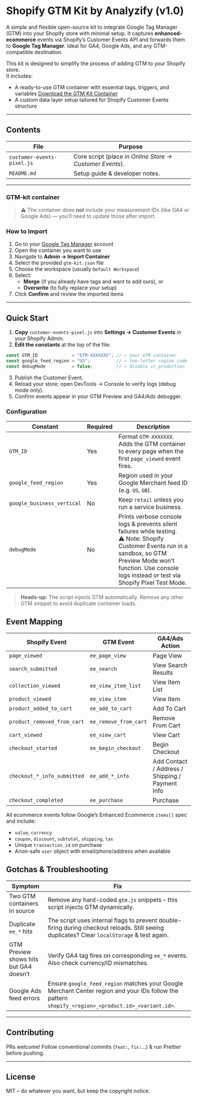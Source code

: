 # Shopify GTM Kit by Analyzify (v1.0)

A simple and flexible open-source kit to integrate Google Tag Manager (GTM) into your Shopify store with minimal setup.
It captures **enhanced-ecommerce** events via Shopify’s Customer Events API and forwards them to **Google Tag Manager**.
Ideal for GA4, Google Ads, and any GTM-compatible destination.

This kit is designed to simplify the process of adding GTM to your Shopify store.  
It includes:
- A ready-to-use GTM container with essential tags, triggers, and variables [Download the GTM Kit Container](./container/gtm-kit.json)
- A custom data layer setup tailored for Shopify Customer Events structure

---

## Contents

| File | Purpose |
|------|---------|
| `customer-events-pixel.js` | Core script (place in *Online Store → Customer Events*). |
| `README.md` | Setup guide & developer notes. |

---

### GTM-kit container
> ⚠️ The container does **not** include your measurement IDs (like GA4 or Google Ads) — you’ll need to update those after import.

### How to Import 

1. Go to your [Google Tag Manager](https://tagmanager.google.com) account
2. Open the container you want to use
3. Navigate to **Admin → Import Container**
4. Select the provided `gtm-kit.json` file
5. Choose the workspace (usually `Default Workspace`)
6. Select:
    - **Merge** (if you already have tags and want to add ours), or
    - **Overwrite** (to fully replace your setup)
7. Click **Confirm** and review the imported items

---

## Quick Start

1. **Copy** `customer-events-pixel.js` into **Settings → Customer Events** in your Shopify Admin.
2. **Edit the constants** at the top of the file:  

```js
const GTM_ID             = "GTM-XXXXXXX"; // ← your GTM container
const google_feed_region = "US";          // ← two-letter region code
const debugMode          = false;         // ← disable in production
```

3.	Publish the Customer Event.
4.	Reload your store; open DevTools → Console to verify logs (debug mode only).
5.	Confirm events appear in your GTM Preview and GA4/Ads debugger.

### Configuration

| Constant               | Required | Description                                                                                                                                                                             |
|------------------------|----------|-----------------------------------------------------------------------------------------------------------------------------------------------------------------------------------------|
| `GTM_ID`               | Yes      | Format `GTM-XXXXXXX`. Adds the GTM container to every page when the first `page_viewed` event fires.                                                                                   |
| `google_feed_region`  | Yes      | Region used in your Google Merchant feed ID (e.g. `US`, `GB`).                                                                                                                          |
| `google_business_vertical` | No  | Keep `retail` unless you run a service business.                                                                                                                                        |
| `debugMode`            | No       | Prints verbose console logs & prevents silent failures while testing. <br>⚠️ Note: Shopify Customer Events run in a sandbox, so GTM Preview Mode won’t function. Use console logs instead or test via Shopify Pixel Test Mode. |

> **Heads-up:** The script injects GTM automatically. Remove any other GTM snippet to avoid duplicate container loads.

## Event Mapping

| Shopify Event                    | GTM Event           | GA4/Ads Action                                |
|----------------------------------|---------------------|-----------------------------------------------|
| `page_viewed`                    | `ee_page_view`      | Page View                                     |
| `search_submitted`              | `ee_search`         | View Search Results                           |
| `collection_viewed`             | `ee_view_item_list` | View Item List                                |
| `product_viewed`                | `ee_view_item`      | View Item                                     |
| `product_added_to_cart`         | `ee_add_to_cart`    | Add To Cart                                   |
| `product_removed_from_cart`     | `ee_remove_from_cart` | Remove From Cart                             |
| `cart_viewed`                   | `ee_view_cart`      | View Cart                                     |
| `checkout_started`              | `ee_begin_checkout` | Begin Checkout                                |
| `checkout_*_info_submitted`     | `ee_add_*_info`     | Add Contact / Address / Shipping / Payment Info |
| `checkout_completed`            | `ee_purchase`       | Purchase                                      |

All ecommerce events follow Google’s Enhanced Ecommerce `items[]` spec and include:

- `value`, `currency`
- `coupon`, `discount`, `subtotal`, `shipping`, `tax`
- Unique `transaction_id` on purchase
- Anon-safe `user` object with email/phone/address when available

## Gotchas & Troubleshooting

| Symptom                             | Fix                                                                                                                                                     |
|-------------------------------------|----------------------------------------------------------------------------------------------------------------------------------------------------------|
| Two GTM containers in source        | Remove any hard-coded `gtm.js` snippets – this script injects GTM dynamically.                                                                           |
| Duplicate `ee_*` hits               | The script uses internal flags to prevent double-firing during checkout reloads. Still seeing duplicates? Clear `localStorage` & test again.             |
| GTM Preview shows hits but GA4 doesn’t | Verify GA4 tag fires on corresponding `ee_*` events. Also check currency/ID mismatches.                                                                  |
| Google Ads feed errors              | Ensure `google_feed_region` matches your Google Merchant Center region and your IDs follow the pattern `shopify_<region>_<product.id>_<variant.id>`.    |

---

## Contributing

PRs welcome! Follow conventional commits (`feat:`, `fix:`…) & run Prettier before pushing.

---

## License

MIT – do whatever you want, but keep the copyright notice.
